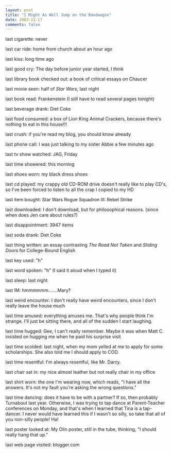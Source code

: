 ```yaml
---
layout: post
title: "I Might As Well Jump on the Bandwagon"
date: 2003-11-17
comments: false
---
```

last cigarette: never




last car ride: home from church about an hour ago




last kiss: long time ago




last good cry: The day before junior year started, I think




last library book checked out: a book of critical essays on Chaucer




last movie seen: half of _Star Wars_, last night




last book read: Frankenstein (I still have to read several pages tonight)




last beverage drank: Diet Coke




last food consumed: a box of Lion King Animal Crackers, because there's
nothing to eat in this house!!!




last crush: if you're read my blog, you should know already




last phone call: I was just talking to my sister Abbie a few minutes ago




last tv show watched: JAG, Friday




last time showered: this morning




last shoes worn: my black dress shoes




last cd played: my crappy old CD-ROM drive doesn't really like to play CD's,
so I've been forced to listen to all the crap I copied to my HD




last item bought: Star Wars Rogue Squadron III: Rebel Strike




last downloaded: I don't download, but for philosophical reasons. (since when
does Jen care about rules?)




last disappointment: 3947 items




last soda drank: Diet Coke




last thing written: an essay contrasting _The Road Not Taken_ and _Sliding
Doors_ for College-Bound English




last key used: "h"




last word spoken: "h" (I said it aloud when I typed it)




last sleep: last night




last IM: hmmmmmm.......Mary?




last weird encounter: I don't really have weird encounters, since I don't
really leave the house much




last time amused: everything amuses me. That's why people think I'm strange.
I'll just be sitting there, and all of the sudden I start laughing.




last time hugged: Gee, I can't really remember. Maybe it was when Matt C.
insisted on hugging me when he paid his surprise visit




last time scolded: last night, when my mom yelled at me to apply for some
scholarships. She also told me I should apply to COD.




last time resentful: I'm always resentful, like Mr. Darcy.




last chair sat in: my nice almost leather but not really chair in my office




last shirt worn: the one I'm wearing now, which reads, "I have all the
answers. It's not my fault you're asking the wrong questions."




last time dancing: does it have to be with a partner? If so, then probably
Turnabout last year. Otherwise, I was trying to tap dance at Parent-Teacher
conferences on Monday, and that's when I learned that Tina is a tap-dancer. I
never would have learned this if I wasn't so silly, so take that all of you
non-silly people! Ha!




last poster looked at: My Olin poster, still in the tube, thinking, "I should
really hang that up."




last web page visited: blogger.com
